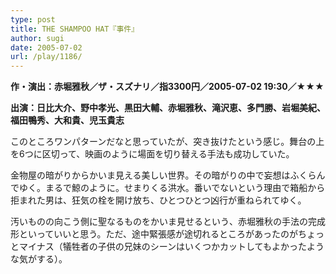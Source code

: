 ```yaml
---
type: post
title: THE SHAMPOO HAT『事件』
author: sugi
date: 2005-07-02
url: /play/1186/
---
```

**作・演出：赤堀雅秋／ザ・スズナリ／指3300円／2005-07-02 19:30／★★★**

**出演：日比大介、野中孝光、黒田大輔、赤堀雅秋、滝沢恵、多門勝、岩堀美紀、福田鴨秀、大和貴、児玉貴志**

このところワンパターンだなと思っていたが、突き抜けたという感じ。舞台の上を6つに区切って、映画のように場面を切り替える手法も成功していた。

金物屋の暗がりからかいま見える美しい世界。その暗がりの中で妄想はふくらんでゆく。まるで鯨のように。せまりくる洪水。番いでないという理由で箱船から拒まれた男は、狂気の栓を開け放ち、ひとつひとつ凶行が重ねられてゆく。

汚いものの向こう側に聖なるものをかいま見せるという、赤堀雅秋の手法の完成形といっていいと思う。ただ、途中緊張感が途切れるところがあったのがちょっとマイナス（犠牲者の子供の兄妹のシーンはいくつかカットしてもよかったような気がする）。
